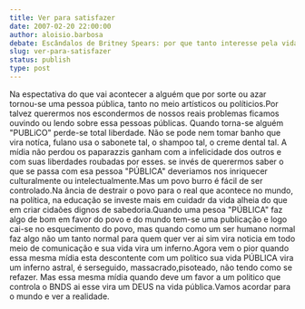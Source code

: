 ```yaml
---
title: Ver para satisfazer
date: 2007-02-20 22:00:00
author: aloisio.barbosa
debate: Escândalos de Britney Spears: por que tanto interesse pela vida dos famosos?
slug: ver-para-satisfazer
status: publish 
type: post
---
```


Na espectativa do que vai acontecer a alguém que por sorte ou azar tornou-se uma pessoa pública, tanto no meio artísticos ou políticios.Por talvez querermos nos escondermos de nossos reais problemas ficamos ouvindo ou lendo sobre essa pessoas públicas. Quando torna-se alguém "PUBLiCO" perde-se total liberdade. Não se pode nem tomar banho que vira notíca, fulano usa o sabonete tal, o shampoo tal, o creme dental tal. A mídia não perdou os paparazzis ganham com a infelicidade dos outros e com suas liberdades roubadas por esses. se invés de querermos saber o que se passa com esa pessoa "PÚBLICA" deveriamos nos inriquecer culturalmente ou intelectualmente.Mas um povo burro é fácil de ser controlado.Na ância de destrair o povo para o real que acontece no mundo, na política, na educação se investe mais em cuidadr da vida alheia do que em criar cidaões dignos de sabedoria.Quando uma pesoa "PÚBLICA" faz algo de bom em favor do povo e do mundo tem-se uma publicação e logo cai-se no esquecimento do povo, mas quando como um ser humano normal faz algo não um tanto normal para quem quer ver ai sim vira noticia em todo meio de comunicação e sua vida vira um inferno.Agora vem o pior quando essa mesma mídia esta descontente com um político sua vida PÚBLICA vira um inferno astral, é serseguido, massacrado,pisoteado, não tendo como se refazer. Mas essa mesma mídia quando deve um favor a um politico que controla o BNDS ai esse vira um DEUS na vida pública.Vamos acordar para o mundo e ver a realidade.
